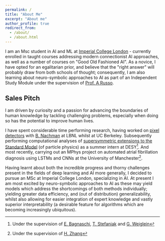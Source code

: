 ```yaml
---
permalink: /
title: "About Me"
excerpt: "About me"
author_profile: true
redirect_from: 
  - /about/
  - /about.html
---
```

I am an Msc student in AI and ML at [Imperial College London](https://www.imperial.ac.uk/computing/research/artificial-intelligence/') - currently enrolled in taught courses addressing modern connectionist AI approaches, as well as a number of courses on "Good Old Fashioned AI". As a novice, I have opted for an egalitarian prior, and believe that the "right answer" will probably draw from both schools of thought; consequently, I am also learning about neuro-symbolic approaches to AI as part of an Independent Study Module under the supervision of [Prof. A Russo](https://wp.doc.ic.ac.uk/arusso/).

## Sales Pitch
I am driven by curiosity and a passion for advancing the boundaries of human knowledge by tackling challenging problems, especially when doing so has the potential to improve human lives.

I have spent considerable time performing research, having worked on [pixel detectors](publication/2019-09-charge-sharing) with [B. Nachman](https://bnachman.web.cern.ch/bnachman/) at LBNL whilst at UC Berkeley. Subsequently performing computational analyses of [supersymmetric extensions to the Standard Model](files/projects/Alex_Spies-DESY_summer_essay.pdf) (of particle physics) as a summer intern at DESY[^1]. And most recently, carrying out an MPhys project on automated atrial fibrillation diagnosis using LSTMs and CNNs at the University of Manchester[^2].

Having learnt about both the incredible progress and thorny challenges present in the fields of deep learning and AI more generally, I decided to pursue an MSc at Imperial College London, specializing in AI. At present I am most excited by neuro-symbolic approaches to AI as these may yield models which address the shortcomings of both methods individually; yielding greater data efficiency, and (out of distribution) generalizability, whilst also allowing for easier integration of expert knowledge and vastly superior interpretability (a desirable feature for algorithms which are becoming increasingly ubiquitous).

[^1]: Under the supervision of [E. Bagnaschi](http://www.bagnaschi.eu/), [T. Stefaniak](https://arxiv.org/a/stefaniak_t_1.html) and [G. Weiglein](http://www.desy.de/~weiglein/)
[^2]: Under the supervision of [H. Zhang](https://scholar.google.co.uk/citations?user=m2Q6lyoAAAAJ&hl=en)